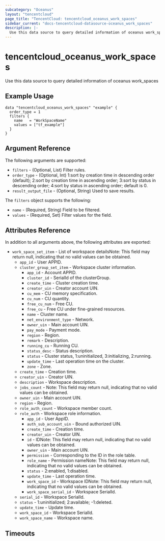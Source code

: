 ```yaml
---
subcategory: "Oceanus"
layout: "tencentcloud"
page_title: "TencentCloud: tencentcloud_oceanus_work_spaces"
sidebar_current: "docs-tencentcloud-datasource-oceanus_work_spaces"
description: |-
  Use this data source to query detailed information of oceanus work_spaces
---
```


# tencentcloud_oceanus_work_spaces

Use this data source to query detailed information of oceanus work_spaces

## Example Usage

```hcl
data "tencentcloud_oceanus_work_spaces" "example" {
  order_type = 1
  filters {
    name   = "WorkSpaceName"
    values = ["tf_example"]
  }
}
```

## Argument Reference

The following arguments are supported:

* `filters` - (Optional, List) Filter rules.
* `order_type` - (Optional, Int) 1:sort by creation time in descending order (default); 2:sort by creation time in ascending order; 3:sort by status in descending order; 4:sort by status in ascending order; default is 0.
* `result_output_file` - (Optional, String) Used to save results.

The `filters` object supports the following:

* `name` - (Required, String) Field to be filtered.
* `values` - (Required, Set) Filter values for the field.

## Attributes Reference

In addition to all arguments above, the following attributes are exported:

* `work_space_set_item` - List of workspace detailsNote: This field may return null, indicating that no valid values can be obtained.
  * `app_id` - User APPID.
  * `cluster_group_set_item` - Workspace cluster information.
    * `app_id` - Account APPID.
    * `cluster_id` - SerialId of the clusterGroup.
    * `create_time` - Cluster creation time.
    * `creator_uin` - Creator account UIN.
    * `cu_mem` - CU memory specification.
    * `cu_num` - CU quantity.
    * `free_cu_num` - Free CU.
    * `free_cu` - Free CU under fine-grained resources.
    * `name` - Cluster name.
    * `net_environment_type` - Network.
    * `owner_uin` - Main account UIN.
    * `pay_mode` - Payment mode.
    * `region` - Region.
    * `remark` - Description.
    * `running_cu` - Running CU.
    * `status_desc` - Status description.
    * `status` - Cluster status, 1:uninitialized, 3:initializing, 2:running.
    * `update_time` - Last operation time on the cluster.
    * `zone` - Zone.
  * `create_time` - Creation time.
  * `creator_uin` - Creator UIN.
  * `description` - Workspace description.
  * `jobs_count` - Note: This field may return null, indicating that no valid values can be obtained.
  * `owner_uin` - Main account UIN.
  * `region` - Region.
  * `role_auth_count` - Workspace member count.
  * `role_auth` - Workspace role information.
    * `app_id` - User AppID.
    * `auth_sub_account_uin` - Bound authorized UIN.
    * `create_time` - Creation time.
    * `creator_uin` - Creator UIN.
    * `id` - IDNote: This field may return null, indicating that no valid values can be obtained.
    * `owner_uin` - Main account UIN.
    * `permission` - Corresponding to the ID in the role table.
    * `role_name` - Permission nameNote: This field may return null, indicating that no valid values can be obtained.
    * `status` - 2:enabled, 1:disabled.
    * `update_time` - Last operation time.
    * `work_space_id` - Workspace IDNote: This field may return null, indicating that no valid values can be obtained.
    * `work_space_serial_id` - Workspace SerialId.
  * `serial_id` - Workspace SerialId.
  * `status` - 1:uninitialized; 2:available; -1:deleted.
  * `update_time` - Update time.
  * `work_space_id` - Workspace SerialId.
  * `work_space_name` - Workspace name.


## Timeouts

<no value>


